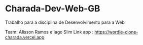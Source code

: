 # Charada-Dev-Web-GB
Trabalho para a disciplina de Desenvolvimento para a Web


Team:
Alisson Ramos e Iago Slim
Link app : https://wordle-clone-charada.vercel.app
